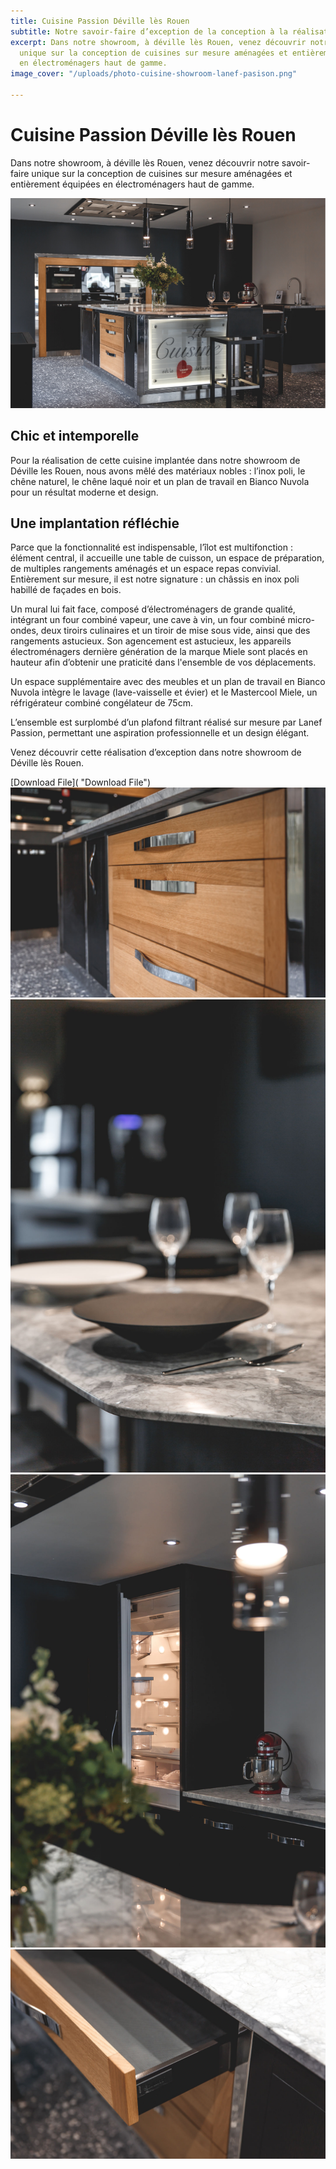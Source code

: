 ```yaml
---
title: Cuisine Passion Déville lès Rouen
subtitle: Notre savoir-faire d’exception de la conception à la réalisation
excerpt: Dans notre showroom, à déville lès Rouen, venez découvrir notre savoir-faire
  unique sur la conception de cuisines sur mesure aménagées et entièrement équipées
  en électroménagers haut de gamme.
image_cover: "/uploads/photo-cuisine-showroom-lanef-pasison.png"

---
```

# Cuisine Passion Déville lès Rouen

Dans notre showroom, à déville lès Rouen, venez découvrir notre savoir-faire unique sur la conception de cuisines sur mesure aménagées et entièrement équipées en électroménagers haut de gamme.

![](/uploads/photo-cuisine-showroom-lanef-pasison.png)

## Chic et intemporelle

Pour la réalisation de cette cuisine implantée dans notre showroom de Déville les Rouen, nous avons mêlé des matériaux nobles : l’inox poli, le chêne naturel, le chêne laqué noir et un plan de travail en Bianco Nuvola pour un résultat moderne et design.

## Une implantation réfléchie

Parce que la fonctionnalité est indispensable, l’îlot est multifonction : élément central, il accueille une table de cuisson, un espace de préparation, de multiples rangements aménagés et un espace repas convivial. Entièrement sur mesure, il est notre signature : un châssis en inox poli habillé de façades en bois.

Un mural lui fait face, composé d’électroménagers de grande qualité, intégrant un four combiné vapeur, une cave à vin, un four combiné micro-ondes, deux tiroirs culinaires et un tiroir de mise sous vide, ainsi que des rangements astucieux. Son agencement est astucieux, les appareils électroménagers dernière génération de la marque Miele sont placés en hauteur afin d’obtenir une praticité dans l'ensemble de vos déplacements.

Un espace supplémentaire avec des meubles et un plan de travail en Bianco Nuvola intègre le lavage (lave-vaisselle et évier) et le Mastercool Miele, un réfrigérateur combiné congélateur de 75cm.

L’ensemble est surplombé d’un plafond filtrant réalisé sur mesure par Lanef Passion, permettant une aspiration professionnelle et un design élégant.

Venez découvrir cette réalisation d’exception dans notre showroom de Déville lès Rouen.

[Download File]( "Download File")![](/uploads/5e7a8659.jpg)![](/uploads/5e7a8667.jpg)![](/uploads/5e7a8687.jpg)![](/uploads/5e7a8713.jpg)